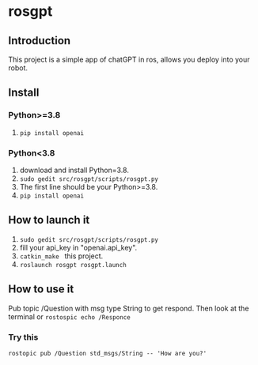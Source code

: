 # rosgpt

## Introduction
This project is a simple app of chatGPT in ros, allows you deploy into your robot.

## Install 
### Python>=3.8
1. ```pip install openai```

### Python<3.8
1. download and install Python=3.8.
2. ```sudo gedit src/rosgpt/scripts/rosgpt.py``` 
3. The first line should be your Python>=3.8.
4. ```pip install openai```

## How to launch it
1. ```sudo gedit src/rosgpt/scripts/rosgpt.py```
2. fill your api_key in "openai.api_key".
3. ```catkin_make ``` this project.
4.  ```roslaunch rosgpt rosgpt.launch ```

## How to use it
Pub topic /Question with msg type String to get respond.
Then look at the terminal or  ```rostospic echo /Responce```

### Try this 
 ```rostopic pub /Question std_msgs/String -- 'How are you?' ```
